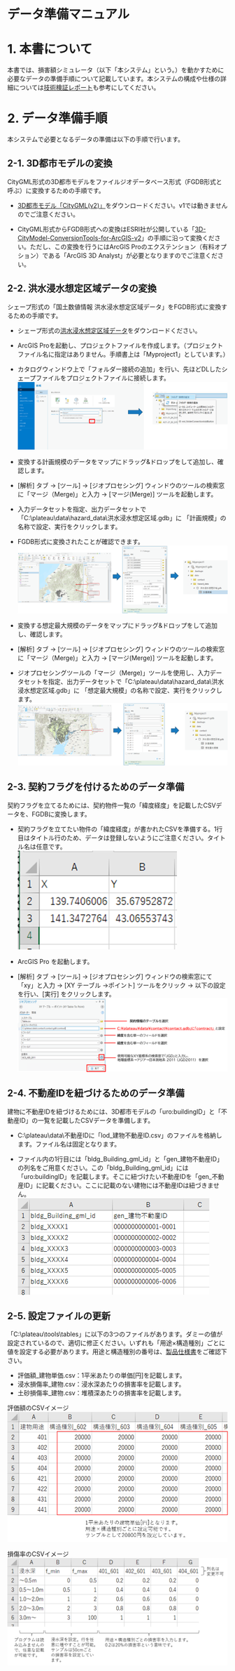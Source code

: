 # データ準備マニュアル

# 1. 本書について

本書では、損害額シミュレータ（以下「本システム」という。）を動かすために必要なデータの準備手順について記載しています。本システムの構成や仕様の詳細については[技術検証レポート](https://XXXXX)も参考にしてください。


# 2. データ準備手順

本システムで必要となるデータの準備は以下の手順で行います。



## 2-1. 3D都市モデルの変換
CityGML形式の3D都市モデルをファイルジオデータベース形式（FGDB形式と呼ぶ）に変換するための手順です。

- [3D都市モデル「CityGML(v2)」](https://www.geospatial.jp/ckan/dataset/plateau)をダウンロードください。v1では動きませんのでご注意ください。

- CityGML形式からFGDB形式への変換はESRI社が公開している「[3D-CityModel-ConversionTools-for-ArcGIS-v2](https://github.com/EsriJapan/3D-CityModel-ConversionTools-for-ArcGIS-v2)」の手順に沿って変換ください。ただし、この変換を行うにはArcGIS Proのエクステンション（有料オプション）である「ArcGIS 3D Analyst」が必要となりますのでご注意ください。



## 2-2. 洪水浸水想定区域データの変換
シェープ形式の「国土数値情報 洪水浸水想定区域データ」をFGDB形式に変換するための手順です。

- シェープ形式の[洪水浸水想定区域データ](https://nlftp.mlit.go.jp/ksj/gml/datalist/KsjTmplt-A31a-v4_0.html)をダウンロードください。

- ArcGIS Proを起動し、プロジェクトファイルを作成します。（プロジェクトファイル名に指定はありません。手順書上は「Myproject1」としています。）

- カタログウィンドウ上で「フォルダー接続の追加」を行い、先ほどDLしたシェープファイルをプロジェクトファイルに接続します。<br>
![](../resources/dataMan/dataMan_001.png)

- 変換する計画規模のデータをマップにドラッグ&ドロップをして追加し、確認します。

- [解析] タブ → [ツール] → [ジオプロセシング] ウィンドウのツールの検索窓に「マージ（Merge)」と入力 → [マージ(Merge)] ツールを起動します。

- 入力データセットを指定、出力データセットで「C:\plateau\data\hazard_data\洪水浸水想定区域.gdb」に 「計画規模」の名称で設定、実行をクリックします。

- FGDB形式に変換されたことが確認できます。<br>
![](../resources/dataMan/dataMan_002.png)

- 変換する想定最大規模のデータをマップにドラッグ&ドロップをして追加し、確認します。

- [解析] タブ → [ツール] → [ジオプロセシング] ウィンドウのツールの検索窓に「マージ（Merge)」と入力 → [マージ(Merge)] ツールを起動します。

- ジオプロセシングツールの「マージ（Merge)」ツールを使用し、入力データセットを指定、出力データセットで「C:\plateau\data\hazard_data\洪水浸水想定区域.gdb」に 「想定最大規模」の名称で設定、実行をクリックします。<br>
![](../resources/dataMan/dataMan_003.png)



## 2-3. 契約フラグを付けるためのデータ準備
契約フラグを立てるためには、契約物件一覧の「緯度経度」を記載したCSVデータを、FGDBに変換します。

- 契約フラグを立てたい物件の「緯度経度」が書かれたCSVを準備する。1行目はタイトル行のため、データは登録しないようにご注意ください。タイトル名は任意です。<br>
![](../resources/dataMan/dataMan_004.png)

- ArcGIS Pro を起動します。

- [解析] タブ → [ツール] → [ジオプロセシング] ウィンドウの検索窓にて「xy」と入力 → [XY テーブル →ポイント] ツールをクリック → 以下の設定を行い、[実行] をクリックします。<br>
![](../resources/dataMan/dataMan_005.png)


## 2-4. 不動産IDを紐づけるためのデータ準備
建物に不動産IDを紐づけるためには、3D都市モデルの「uro:buildingID」と「不動産ID」の一覧を記載したCSVデータを準備します。

- C:\plateau\data\不動産IDに「lod_建物不動産ID.csv」のファイルを格納します。ファイル名は固定となります。

- ファイル内の1行目には「bldg_Building_gml_id」と「gen_建物不動産ID」の列名をご用意ください。この「bldg_Building_gml_id」には「uro:buildingID」を記載します。そこに紐づけたい不動産IDを「gen_不動産ID」に記載ください。ここに記載のない建物には不動産IDは紐づきません。<br>
![](../resources/dataMan/dataMan_006.png)



## 2-5. 設定ファイルの更新
「C:\plateau\tools\tables」に以下の3つのファイルがあります。ダミーの値が設定されているので、適切に修正ください。いずれも「用途×構造種別」ごとに値を設定する必要があります。用途と構造種別の番号は、[製品仕様書](https://www.mlit.go.jp/plateau/file/libraries/doc/plateau_doc_0001_ver03.pdf)をご確認下さい。

- 評価額_建物単価.csv：1平米あたりの単価[円]を記載します。
- 浸水損傷率_建物.csv：浸水深あたりの損害率を記載します。
- 土砂損傷率_建物.csv：堆積深あたりの損害率を記載します。<br>

評価額のCSVイメージ<br>
![](../resources/dataMan/dataMan_007.png)

損傷率のCSVイメージ<br>
![](../resources/dataMan/dataMan_008.png)
